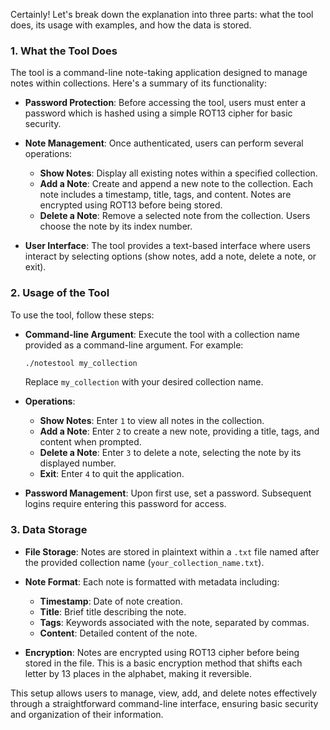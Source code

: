Certainly! Let's break down the explanation into three parts: what the tool does, its usage with examples, and how the data is stored.

### 1\. What the Tool Does

The tool is a command-line note-taking application designed to manage notes within collections. Here's a summary of its functionality:

*   **Password Protection**: Before accessing the tool, users must enter a password which is hashed using a simple ROT13 cipher for basic security.
    
*   **Note Management**: Once authenticated, users can perform several operations:
    
    *   **Show Notes**: Display all existing notes within a specified collection.
    *   **Add a Note**: Create and append a new note to the collection. Each note includes a timestamp, title, tags, and content. Notes are encrypted using ROT13 before being stored.
    *   **Delete a Note**: Remove a selected note from the collection. Users choose the note by its index number.
*   **User Interface**: The tool provides a text-based interface where users interact by selecting options (show notes, add a note, delete a note, or exit).
    

### 2\. Usage of the Tool

To use the tool, follow these steps:

*   **Command-line Argument**: Execute the tool with a collection name provided as a command-line argument. For example:
    
    ```bash
    ./notestool my_collection
    ```
    
    Replace `my_collection` with your desired collection name.
    
*   **Operations**:
    
    *   **Show Notes**: Enter `1` to view all notes in the collection.
    *   **Add a Note**: Enter `2` to create a new note, providing a title, tags, and content when prompted.
    *   **Delete a Note**: Enter `3` to delete a note, selecting the note by its displayed number.
    *   **Exit**: Enter `4` to quit the application.
*   **Password Management**: Upon first use, set a password. Subsequent logins require entering this password for access.
    

### 3\. Data Storage

*   **File Storage**: Notes are stored in plaintext within a `.txt` file named after the provided collection name (`your_collection_name.txt`).
    
*   **Note Format**: Each note is formatted with metadata including:
    
    *   **Timestamp**: Date of note creation.
    *   **Title**: Brief title describing the note.
    *   **Tags**: Keywords associated with the note, separated by commas.
    *   **Content**: Detailed content of the note.
*   **Encryption**: Notes are encrypted using ROT13 cipher before being stored in the file. This is a basic encryption method that shifts each letter by 13 places in the alphabet, making it reversible.
    

This setup allows users to manage, view, add, and delete notes effectively through a straightforward command-line interface, ensuring basic security and organization of their information.